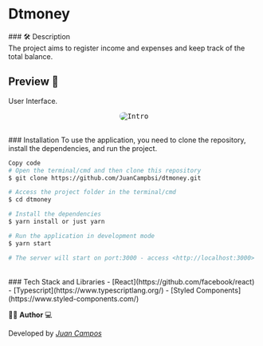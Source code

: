 <p align="center">
<h1>
 Dtmoney
</h1>
</p>
### 🛠 Description
</br>
The project aims to register income and expenses and keep track of the total balance.

## Preview 📱
User Interface.
</br>

<p align="center">
  <kbd>
 <img width="auto" style="border-radius: 10px" height="auto" src="https://github.com/JuanCampbsi/dtmoney/blob/769e58b54dd430a450650cd4f6ff3d66bc1ec0ab/assets/preview.gif" alt="Intro"> 
  </kbd>
  </br>
</p>
</br>
### Installation
To use the application, you need to clone the repository, install the dependencies, and run the project.

```bash
Copy code
# Open the terminal/cmd and then clone this repository
$ git clone https://github.com/JuanCampbsi/dtmoney.git

# Access the project folder in the terminal/cmd
$ cd dtmoney

# Install the dependencies
$ yarn install or just yarn

# Run the application in development mode
$ yarn start

# The server will start on port:3000 - access <http://localhost:3000>
```
</br>
### Tech Stack and Libraries
-   [React](https://github.com/facebook/react)
-   [Typescript](https://www.typescriptlang.org/)
-   [Styled Components](https://www.styled-components.com/) 
</br>

👨‍💻 **Author** 💻

Developed by [_Juan Campos_](https://www.linkedin.com/in/juancampos-ferreira/)
